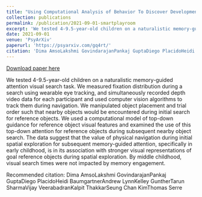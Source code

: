 ```yaml
---
title: "Using Computational Analysis of Behavior To Discover Developmental Change In Memory-Guided Attention Mechanisms In Childhood"
collection: publications
permalink: /publication/2021-09-01-smartplayroom
excerpt: 'We tested 4-9.5-year-old children on a naturalistic memory-guided attention visual search task. We measured fixation distribution during a search using wearable eye tracking, and simultaneously recorded depth video data for each participant and used computer vision algorithms to track them during navigation. We manipulated object placement and trial order such that nearby objects would be encountered during initial search for reference objects. We used a computational model of top-down guidance for reference object visual features and examined the use of this top-down attention for reference objects during subsequent nearby object search. The data suggest that the value of physical navigation during initial spatial exploration for subsequent memory-guided attention, specifically in early childhood, is in its association with stronger visual representations of goal reference objects during spatial exploration. By middle childhood, visual search times were not impacted by memory engagement.'
date: 2021-09-01
venue: 'PsyArXiv'
paperurl: 'https://psyarxiv.com/gq4rt/'
citation: 'Dima AmsoLakshmi GovindarajanPankaj GuptaDiego PlacidoHeidi BaumgartnerAndrew LynnKelley GuntherTarun SharmaVijay VeerabadranKalpit ThakkarSeung Chan KimThomas Serre'
---
```


<a href='https://psyarxiv.com/gq4rt/'>Download paper here</a>

We tested 4-9.5-year-old children on a naturalistic memory-guided attention visual search task. We measured fixation distribution during a search using wearable eye tracking, and simultaneously recorded depth video data for each participant and used computer vision algorithms to track them during navigation. We manipulated object placement and trial order such that nearby objects would be encountered during initial search for reference objects. We used a computational model of top-down guidance for reference object visual features and examined the use of this top-down attention for reference objects during subsequent nearby object search. The data suggest that the value of physical navigation during initial spatial exploration for subsequent memory-guided attention, specifically in early childhood, is in its association with stronger visual representations of goal reference objects during spatial exploration. By middle childhood, visual search times were not impacted by memory engagement.

Recommended citation: Dima AmsoLakshmi GovindarajanPankaj GuptaDiego PlacidoHeidi BaumgartnerAndrew LynnKelley GuntherTarun SharmaVijay VeerabadranKalpit ThakkarSeung Chan KimThomas Serre